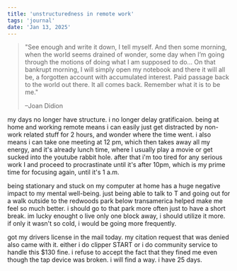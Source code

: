 ```yaml
---
title: 'unstructuredness in remote work'
tags: 'journal'
date: 'Jan 13, 2025'
---
```


> "See enough and write it down, I tell myself. And then some morning, when the world seems drained of wonder, some day when I’m going through the motions of doing what I am supposed to do… On that bankrupt morning, I will simply open my notebook and there it will all be, a forgotten account with accumulated interest. Paid passage back to the world out there. It all comes back. Remember what it is to be me."
>
> –Joan Didion

my days no longer have structure. i no longer delay gratificaion. being at home and working remote means i can easily just get distracted by non-work related stuff for 2 hours, and wonder where the time went. i also means i can take one meeting at 12 pm, which then takes away all my energy, and it's already lunch time, where I usually play a movie or get sucked into the youtube rabbit hole. after that i'm too tired for any serious work I and proceed to procrastinate until it's after 10pm, which is my prime time for focusing again, until it's 1 a.m.

being stationary and stuck on my computer at home has a huge negative impact to my mental well-being. just being able to talk to T and going out for a walk outside to the redwoods park below transamerica helped make me feel so much better. i should go to that park more often just to have a short break. im lucky enought o live only one block away, i should utilize it more. if only it wasn't so cold, i would be going more frequently.

got my drivers license in the mail today. my citation request that was denied also came with it. either i do clipper START or i do community service to handle this $130 fine. i refuse to accept the fact that they fined me even though the tap device was broken. i will find a way. i have 25 days.
